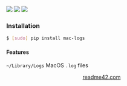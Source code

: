 <!--
https://readme42.com
-->


[![](https://img.shields.io/pypi/v/mac-logs.svg?maxAge=3600)](https://pypi.org/project/mac-logs/)
[![](https://img.shields.io/badge/License-Unlicense-blue.svg?longCache=True)](https://unlicense.org/)
[![](https://github.com/andrewp-as-is/mac-logs.py/workflows/tests42/badge.svg)](https://github.com/andrewp-as-is/mac-logs.py/actions)

### Installation
```bash
$ [sudo] pip install mac-logs
```

#### Features
`~/Library/Logs` MacOS `.log` files

<p align="center">
    <a href="https://readme42.com/">readme42.com</a>
</p>

